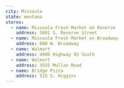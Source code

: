 ```yaml
---
city: Missoula
state: montana
stores:
  - name: Missoula Fresh Market on Reserve
    address: 3801 S. Reserve Street
  - name: Missoula Fresh Market on Broadway
    address: 800 W. Broadway
  - name: Walmart
    address: 4000 Highway 93 South
  - name: Walmart
    address: 3555 Mullan Road
  - name: Bridge Pizza
    address: 515 S. Higgins
---
```

